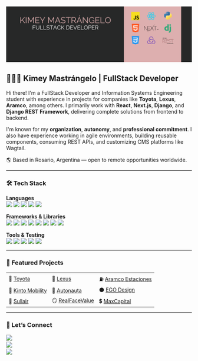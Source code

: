 ![This is an image](banner.png)

## 👩🏻‍💻 Kimey Mastrángelo | FullStack Developer

Hi there! I'm a FullStack Developer and Information Systems Engineering student with experience in projects for companies like **Toyota**, **Lexus**, **Aramco**, among others. I primarily work with **React**, **Next.js**, **Django**, and **Django REST Framework**, delivering complete solutions from frontend to backend.

I'm known for my **organization**, **autonomy**, and **professional commitment**. I also have experience working in agile environments, building reusable components, consuming REST APIs, and customizing CMS platforms like Wagtail.

🌎 Based in Rosario, Argentina — open to remote opportunities worldwide.

---

### 🛠️ Tech Stack

**Languages**<br>
<img src="https://img.shields.io/badge/TypeScript-3178C6?style=for-the-badge&logo=typescript&logoColor=white" />
<img src="https://img.shields.io/badge/JavaScript-F7DF1E?style=for-the-badge&logo=javascript&logoColor=000" />
<img src="https://img.shields.io/badge/Python-3776AB?style=for-the-badge&logo=python&logoColor=fff" />
<img src="https://img.shields.io/badge/HTML5-E34F26?style=for-the-badge&logo=html5&logoColor=white" />
<img src="https://img.shields.io/badge/CSS3-1572B6?style=for-the-badge&logo=css3&logoColor=white" />

**Frameworks & Libraries**<br>
<img src="https://img.shields.io/badge/Next.js-000000?style=for-the-badge&logo=nextdotjs&logoColor=white" />
<img src="https://img.shields.io/badge/React-61DAFB?style=for-the-badge&logo=react&logoColor=000" />
<img src="https://img.shields.io/badge/Django-092E20?style=for-the-badge&logo=django&logoColor=white" />
<img src="https://img.shields.io/badge/Django REST Framework-Informational?style=for-the-badge&color=red" />
<img src="https://img.shields.io/badge/Wagtail-43B1B0?style=for-the-badge&logo=wagtail&logoColor=white" />
<img src="https://img.shields.io/badge/Redux-764ABC?style=for-the-badge&logo=redux&logoColor=white" />
<img src="https://img.shields.io/badge/Sass-CC6699?style=for-the-badge&logo=sass&logoColor=white" />
<img src="https://img.shields.io/badge/NPM-CB3837?style=for-the-badge&logo=npm&logoColor=white" />

**Tools & Testing**<br>
<img src="https://img.shields.io/badge/Git-F05032?style=for-the-badge&logo=git&logoColor=white" />
<img src="https://img.shields.io/badge/GitHub-181717?style=for-the-badge&logo=github&logoColor=white" />
<img src="https://img.shields.io/badge/VS_Code-007ACC?style=for-the-badge&logo=visualstudiocode&logoColor=white" />
<img src="https://img.shields.io/badge/Postman-FF6C37?style=for-the-badge&logo=postman&logoColor=white" />
<img src="https://img.shields.io/badge/Storybook-FF4785?style=for-the-badge&logo=storybook&logoColor=white" />

---

### 🌟 Featured Projects

<table>
  <tr>
    <td>🚗 <a href="https://toyota.cl">Toyota</a></td>
    <td>🚗 <a href="https://www.lexus.cl">Lexus</a></td>
    <td>⛽ <a href="https://www.aramcoestaciones.cl/">Aramco Estaciones</a></td>
  </tr>
  <tr>
    <td>🚗 <a href="https://kinto-mobility.cl">Kinto Mobility</a></td>
    <td>🚗 <a href="https://autonauta.cl">Autonauta</a></td>
    <td>⚫ <a href="https://egodesign.io">EGO Design</a></td>
  </tr>
  <tr>
    <td>🚜 <a href="https://www.sullairargentina.com/">Sullair</a></td>
    <td>🪞 <a href="https://realfacevalue.eu/">RealFaceValue</a></td>
    <td>💲 <a href="https://www.max.capital/">MaxCapital</a></td>
  </tr>
</table>  

---

### 📢 Let’s Connect
[<img src="https://img.shields.io/badge/LinkedIn-0A66C2?style=for-the-badge&logo=linkedin&logoColor=white" />](https://www.linkedin.com/in/kimey-mastrangelo/)  
[<img src="https://img.shields.io/badge/Email-D14836?style=for-the-badge&logo=gmail&logoColor=white" />](mailto:kimey.-@hotmail.com)  
[<img src="https://img.shields.io/badge/WhatsApp-25D366?style=for-the-badge&logo=whatsapp&logoColor=white" />](https://api.whatsapp.com/send/?phone=543415994708)
